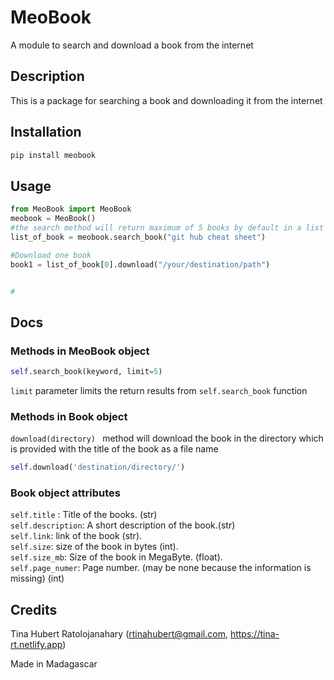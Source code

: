 # MeoBook
A module to search and download a book from the internet

## Description
This is a package for searching a book and downloading it from the internet

## Installation
```bash
pip install meobook
```
## Usage
```Python
from MeoBook import MeoBook
meobook = MeoBook()
#the search method will return maximum of 5 books by default in a list of Book object 
list_of_book = meobook.search_book("git hub cheat sheet")

#Download one book
book1 = list_of_book[0].download("/your/destination/path")


#
```
## Docs
### Methods in MeoBook object
```python
self.search_book(keyword, limit=5)
```
```limit``` parameter limits the return results from ```self.search_book``` function
### Methods in Book object

```download(directory) ``` method will download the book in the directory which is provided with the title of the book as a file name
```python
self.download('destination/directory/') 
```
### Book object attributes
```self.title``` : Title of the books. (str)  
```self.description```: A short description of the book.(str)  
```self.link```: link of the book (str).  
```self.size```: size of the book in bytes (int).  
```self.size_mb```: Size of the book in MegaByte. (float).   
```self.page_numer```: Page number. (may be none because the information is missing) (int)


## Credits
Tina Hubert Ratolojanahary (rtinahubert@gmail.com, https://tina-rt.netlify.app)

Made in Madagascar
